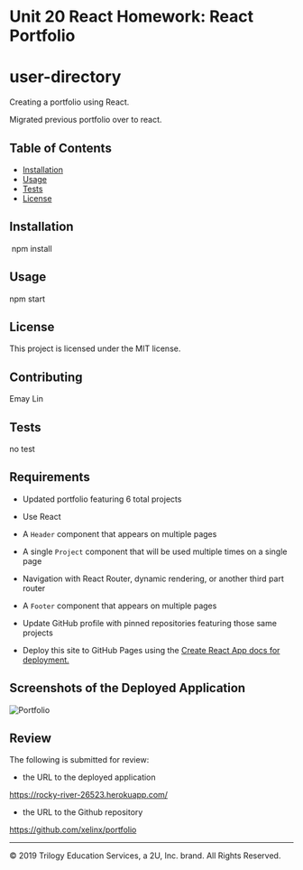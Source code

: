 # Unit 20 React Homework: React Portfolio

# user-directory

Creating a portfolio using React.

Migrated previous portfolio over to react.

## Table of Contents
  - [Installation](#installation)
  - [Usage](#usage)
  - [Tests](#tests)
  - [License](#license)

## Installation
  ​
npm install

## Usage
npm start

## License
This project is licensed under the MIT license.

## Contributing
Emay Lin

## Tests
no test

## Requirements

* Updated portfolio featuring 6 total projects

* Use React

* A `Header` component that appears on multiple pages

* A single `Project` component that will be used multiple times on a single page 

* Navigation with React Router, dynamic rendering, or another third part router

* A `Footer` component that appears on multiple pages

* Update GitHub profile with pinned repositories featuring those same projects

* Deploy this site to GitHub Pages using the [Create React App docs for deployment.](https://create-react-app.dev/docs/deployment/#github-pages)

## Screenshots of the Deployed Application 
![Portfolio](https://user-images.githubusercontent.com/66236313/100091197-28dbaa00-2e09-11eb-9463-f78de9540a67.gif)

## Review

The following is submitted for review:

* the URL to the deployed application

https://rocky-river-26523.herokuapp.com/ 

* the URL to the Github repository

https://github.com/xelinx/portfolio

- - -
© 2019 Trilogy Education Services, a 2U, Inc. brand. All Rights Reserved.
